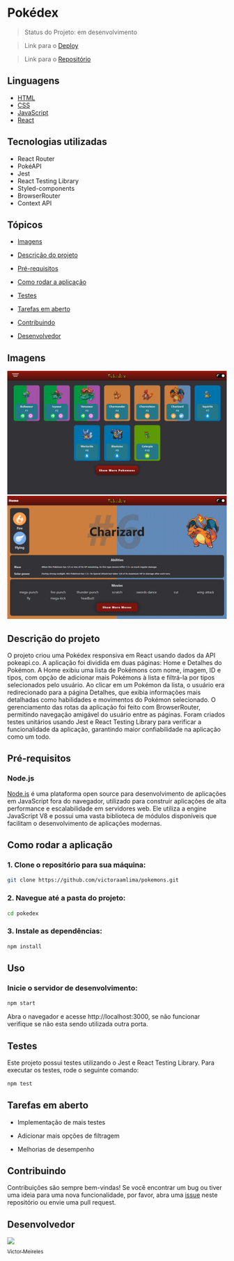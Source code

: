 # Pokédex

> Status do Projeto: em desenvolvimento

>Link para o [Deploy](https://victoraamlima.github.io/pokedex/)

>Link para o [Repositório](https://github.com/victoraamlima/pokedex)

## Linguagens

- [HTML](https://developer.mozilla.org/pt-BR/docs/Learn/Getting_started_with_the_web/HTML_basics)
- [CSS](https://developer.mozilla.org/pt-BR/docs/Web/CSS/)
- [JavaScript](https://developer.mozilla.org/pt-BR/docs/Web/JavaScript/)
- [React](https://react.dev/)

## Tecnologias utilizadas

- React Router
- PokéAPI
- Jest
- React Testing Library
- Styled-components
- BrowserRouter 
- Context API

## Tópicos

- [Imagens](#imagens)

- [Descrição do projeto](#descrição-do-projeto)

- [Pré-requisitos](#pré-requisitos)

- [Como rodar a aplicação](#como-rodar-a-aplicação)

- [Testes](#testes)

- [Tarefas em aberto](#tarefas-em-aberto)

- [Contribuindo](#contribuindo)

- [Desenvolvedor](#desenvolvedor)

## Imagens

 <img src="./src/images/Captura de tela 2023-10-04 111756.png" width="700" />

 <img src="./src/images/Captura de tela 2023-10-04 111811.png" width="700" />

## Descrição do projeto

O projeto criou uma Pokédex responsiva em React usando dados da API pokeapi.co. A aplicação foi dividida em duas páginas: Home e Detalhes do Pokémon. A Home exibiu uma lista de Pokémons com nome, imagem, ID e tipos, com opção de adicionar mais Pokémons à lista e filtrá-la por tipos selecionados pelo usuário. Ao clicar em um Pokémon da lista, o usuário era redirecionado para a página Detalhes, que exibia informações mais detalhadas como habilidades e movimentos do Pokémon selecionado.
O gerenciamento das rotas da aplicação foi feito com BrowserRouter, permitindo navegação amigável do usuário entre as páginas. Foram criados testes unitários usando Jest e React Testing Library para verificar a funcionalidade da aplicação, garantindo maior confiabilidade na aplicação como um todo.


## Pré-requisitos

### Node.js

[Node.js](https://nodejs.org/en/download/) é uma plataforma open source para desenvolvimento de aplicações em JavaScript fora do navegador, utilizado para construir aplicações de alta performance e escalabilidade em servidores web. Ele utiliza a engine JavaScript V8 e possui uma vasta biblioteca de módulos disponíveis que facilitam o desenvolvimento de aplicações modernas.

## Como rodar a aplicação

### 1. Clone o repositório para sua máquina:

```bash
git clone https://github.com/victoraamlima/pokemons.git
```
### 2. Navegue até a pasta do projeto:

```bash
cd pokedex
```

### 3. Instale as dependências:

```bash
npm install
```

## Uso

### Inicie o servidor de desenvolvimento:

```bash
npm start
```

Abra o navegador e acesse http://localhost:3000, se não funcionar verifique se não esta sendo utilizada outra porta.


## Testes
Este projeto possui testes utilizando o Jest e React Testing Library. Para executar os testes, rode o seguinte comando:

```bash
npm test
```

## Tarefas em aberto

- Implementação de mais testes

- Adicionar mais opções de filtragem

- Melhorias de desempenho 

## Contribuindo

Contribuições são sempre bem-vindas! Se você encontrar um bug ou tiver uma ideia para uma nova funcionalidade, por favor, abra uma [issue](https://github.com/victoraamlima/Pokedex/issues) neste repositório ou envie uma pull request.

## Desenvolvedor

[<img src="https://avatars.githubusercontent.com/u/62892816?v=4" width=115><br><sub>Victor Meireles</sub>](https://github.com/victoraamlima)
